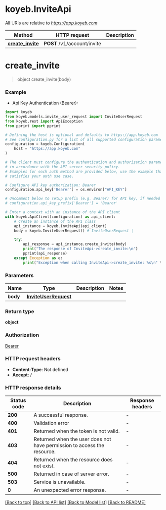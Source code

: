 # koyeb.InviteApi

All URIs are relative to *https://app.koyeb.com*

Method | HTTP request | Description
------------- | ------------- | -------------
[**create_invite**](InviteApi.md#create_invite) | **POST** /v1/account/invite | 


# **create_invite**
> object create_invite(body)



### Example

* Api Key Authentication (Bearer):

```python
import koyeb
from koyeb.models.invite_user_request import InviteUserRequest
from koyeb.rest import ApiException
from pprint import pprint

# Defining the host is optional and defaults to https://app.koyeb.com
# See configuration.py for a list of all supported configuration parameters.
configuration = koyeb.Configuration(
    host = "https://app.koyeb.com"
)

# The client must configure the authentication and authorization parameters
# in accordance with the API server security policy.
# Examples for each auth method are provided below, use the example that
# satisfies your auth use case.

# Configure API key authorization: Bearer
configuration.api_key['Bearer'] = os.environ["API_KEY"]

# Uncomment below to setup prefix (e.g. Bearer) for API key, if needed
# configuration.api_key_prefix['Bearer'] = 'Bearer'

# Enter a context with an instance of the API client
with koyeb.ApiClient(configuration) as api_client:
    # Create an instance of the API class
    api_instance = koyeb.InviteApi(api_client)
    body = koyeb.InviteUserRequest() # InviteUserRequest | 

    try:
        api_response = api_instance.create_invite(body)
        print("The response of InviteApi->create_invite:\n")
        pprint(api_response)
    except Exception as e:
        print("Exception when calling InviteApi->create_invite: %s\n" % e)
```



### Parameters


Name | Type | Description  | Notes
------------- | ------------- | ------------- | -------------
 **body** | [**InviteUserRequest**](InviteUserRequest.md)|  | 

### Return type

**object**

### Authorization

[Bearer](../README.md#Bearer)

### HTTP request headers

 - **Content-Type**: Not defined
 - **Accept**: */*

### HTTP response details

| Status code | Description | Response headers |
|-------------|-------------|------------------|
**200** | A successful response. |  -  |
**400** | Validation error |  -  |
**401** | Returned when the token is not valid. |  -  |
**403** | Returned when the user does not have permission to access the resource. |  -  |
**404** | Returned when the resource does not exist. |  -  |
**500** | Returned in case of server error. |  -  |
**503** | Service is unavailable. |  -  |
**0** | An unexpected error response. |  -  |

[[Back to top]](#) [[Back to API list]](../README.md#documentation-for-api-endpoints) [[Back to Model list]](../README.md#documentation-for-models) [[Back to README]](../README.md)

